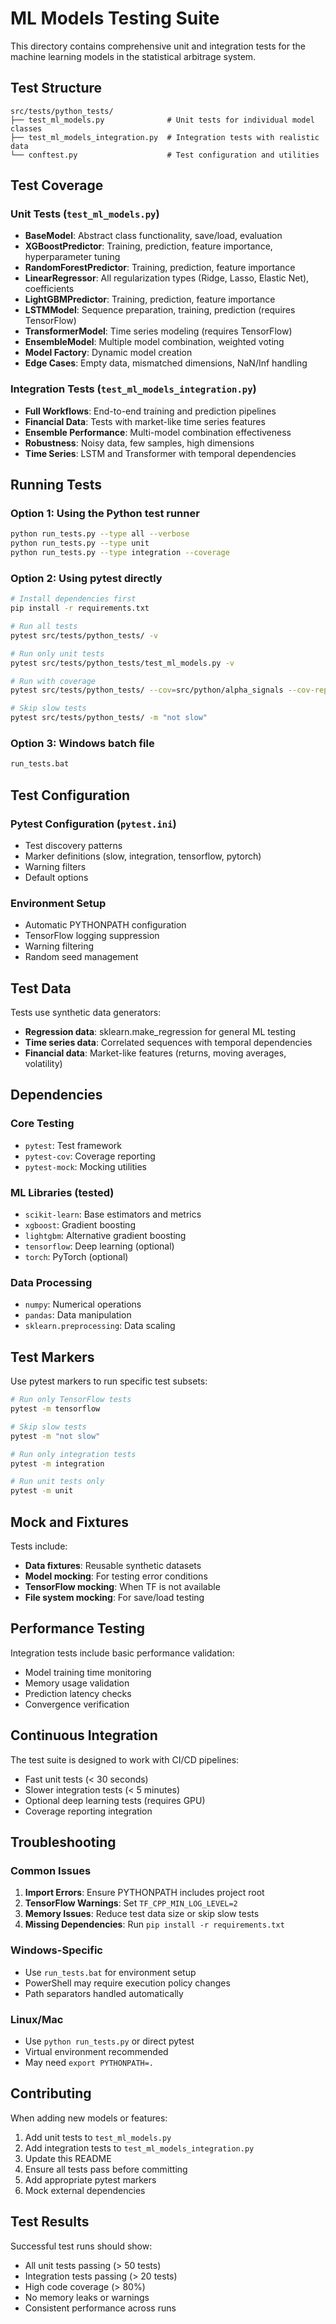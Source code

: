 # ML Models Testing Suite

This directory contains comprehensive unit and integration tests for the machine learning models in the statistical arbitrage system.

## Test Structure

```
src/tests/python_tests/
├── test_ml_models.py              # Unit tests for individual model classes
├── test_ml_models_integration.py  # Integration tests with realistic data
└── conftest.py                    # Test configuration and utilities
```

## Test Coverage

### Unit Tests (`test_ml_models.py`)
- **BaseModel**: Abstract class functionality, save/load, evaluation
- **XGBoostPredictor**: Training, prediction, feature importance, hyperparameter tuning
- **RandomForestPredictor**: Training, prediction, feature importance
- **LinearRegressor**: All regularization types (Ridge, Lasso, Elastic Net), coefficients
- **LightGBMPredictor**: Training, prediction, feature importance
- **LSTMModel**: Sequence preparation, training, prediction (requires TensorFlow)
- **TransformerModel**: Time series modeling (requires TensorFlow)
- **EnsembleModel**: Multiple model combination, weighted voting
- **Model Factory**: Dynamic model creation
- **Edge Cases**: Empty data, mismatched dimensions, NaN/Inf handling

### Integration Tests (`test_ml_models_integration.py`)
- **Full Workflows**: End-to-end training and prediction pipelines
- **Financial Data**: Tests with market-like time series features
- **Ensemble Performance**: Multi-model combination effectiveness
- **Robustness**: Noisy data, few samples, high dimensions
- **Time Series**: LSTM and Transformer with temporal dependencies

## Running Tests

### Option 1: Using the Python test runner
```bash
python run_tests.py --type all --verbose
python run_tests.py --type unit
python run_tests.py --type integration --coverage
```

### Option 2: Using pytest directly
```bash
# Install dependencies first
pip install -r requirements.txt

# Run all tests
pytest src/tests/python_tests/ -v

# Run only unit tests
pytest src/tests/python_tests/test_ml_models.py -v

# Run with coverage
pytest src/tests/python_tests/ --cov=src/python/alpha_signals --cov-report=html

# Skip slow tests
pytest src/tests/python_tests/ -m "not slow"
```

### Option 3: Windows batch file
```cmd
run_tests.bat
```

## Test Configuration

### Pytest Configuration (`pytest.ini`)
- Test discovery patterns
- Marker definitions (slow, integration, tensorflow, pytorch)
- Warning filters
- Default options

### Environment Setup
- Automatic PYTHONPATH configuration
- TensorFlow logging suppression
- Warning filtering
- Random seed management

## Test Data

Tests use synthetic data generators:
- **Regression data**: sklearn.make_regression for general ML testing
- **Time series data**: Correlated sequences with temporal dependencies
- **Financial data**: Market-like features (returns, moving averages, volatility)

## Dependencies

### Core Testing
- `pytest`: Test framework
- `pytest-cov`: Coverage reporting
- `pytest-mock`: Mocking utilities

### ML Libraries (tested)
- `scikit-learn`: Base estimators and metrics
- `xgboost`: Gradient boosting
- `lightgbm`: Alternative gradient boosting
- `tensorflow`: Deep learning (optional)
- `torch`: PyTorch (optional)

### Data Processing
- `numpy`: Numerical operations
- `pandas`: Data manipulation
- `sklearn.preprocessing`: Data scaling

## Test Markers

Use pytest markers to run specific test subsets:

```bash
# Run only TensorFlow tests
pytest -m tensorflow

# Skip slow tests
pytest -m "not slow"

# Run only integration tests
pytest -m integration

# Run unit tests only
pytest -m unit
```

## Mock and Fixtures

Tests include:
- **Data fixtures**: Reusable synthetic datasets
- **Model mocking**: For testing error conditions
- **TensorFlow mocking**: When TF is not available
- **File system mocking**: For save/load testing

## Performance Testing

Integration tests include basic performance validation:
- Model training time monitoring  
- Memory usage validation
- Prediction latency checks
- Convergence verification

## Continuous Integration

The test suite is designed to work with CI/CD pipelines:
- Fast unit tests (< 30 seconds)
- Slower integration tests (< 5 minutes)
- Optional deep learning tests (requires GPU)
- Coverage reporting integration

## Troubleshooting

### Common Issues

1. **Import Errors**: Ensure PYTHONPATH includes project root
2. **TensorFlow Warnings**: Set `TF_CPP_MIN_LOG_LEVEL=2`
3. **Memory Issues**: Reduce test data size or skip slow tests
4. **Missing Dependencies**: Run `pip install -r requirements.txt`

### Windows-Specific
- Use `run_tests.bat` for environment setup
- PowerShell may require execution policy changes
- Path separators handled automatically

### Linux/Mac
- Use `python run_tests.py` or direct pytest
- Virtual environment recommended
- May need `export PYTHONPATH=.`

## Contributing

When adding new models or features:
1. Add unit tests to `test_ml_models.py`
2. Add integration tests to `test_ml_models_integration.py`
3. Update this README
4. Ensure all tests pass before committing
5. Add appropriate pytest markers
6. Mock external dependencies

## Test Results

Successful test runs should show:
- All unit tests passing (> 50 tests)
- Integration tests passing (> 20 tests)
- High code coverage (> 80%)
- No memory leaks or warnings
- Consistent performance across runs

